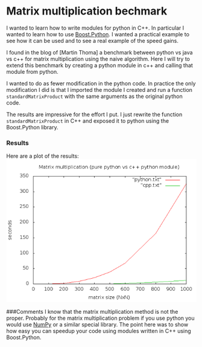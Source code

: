 # Matrix multiplication bechmark

I wanted to learn how to write modules for python in C++. In particular I 
wanted to learn how to use [Boost.Python]. I wanted a practical example to see
how it can be used and to see a real example of the speed gains.

I found in the blog of [Martin Thoma] a benchmark between python vs java vs c++ for matrix multiplication using the naive algorithm. Here I will try to extend
this benchmark by creating a python module in c++ and calling that module from python.

I wanted to do as fewer modification in the python code. In practice the
only modification I did is that I imported the module I created and run a function
`standardMatrixProduct` with the same arguments as the original python code.

The results are impressive for the effort I put. I just rewrite the function
`standardMatrixProduct` in C++ and exposed it to python using the Boost.Python library.
### Results
Here are a plot of the results:
![alt tag](https://raw.githubusercontent.com/gosom/matrix-multiplication-benchmark/master/results/results.png)

###Comments
I know that the matrix multiplication method is not the proper.
Probably for the matrix multiplication problem if you use python you would use [NumPy] or a similar special library.
The point here was to show how easy you can speedup your code using modules written in C++ using Boost.Python.

[Boost.Python]:http://www.boost.org/doc/libs/1_57_0/libs/python/doc/index.html
[Martin Thome]:http://martin-thoma.com/matrix-multiplication-python-java-cpp/
[NumPy]:http://www.numpy.org/